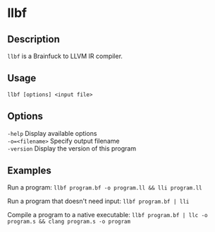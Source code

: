 llbf
====

Description
-----------

`llbf` is a Brainfuck to LLVM IR compiler.

Usage
-----

`llbf [options] <input file>`

Options
-------

`-help` Display available options  
`-o=<filename>` Specify output filename  
`-version` Display the version of this program

Examples
--------

Run a program:
`llbf program.bf -o program.ll && lli program.ll`

Run a program that doesn't need input:
`llbf program.bf | lli`

Compile a program to a native executable:
`llbf program.bf | llc -o program.s && clang program.s -o program`
